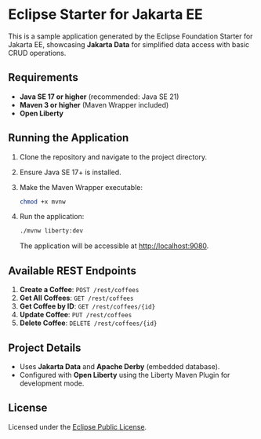 # Eclipse Starter for Jakarta EE

This is a sample application generated by the Eclipse Foundation Starter for Jakarta EE, showcasing **Jakarta Data** for simplified data access with basic CRUD operations.

## Requirements

- **Java SE 17 or higher** (recommended: Java SE 21)
- **Maven 3 or higher** (Maven Wrapper included)
- **Open Liberty**

## Running the Application

1. Clone the repository and navigate to the project directory.
2. Ensure Java SE 17+ is installed.
3. Make the Maven Wrapper executable:
   ```bash
   chmod +x mvnw
   ```
4. Run the application:
   ```bash
   ./mvnw liberty:dev
   ```

   The application will be accessible at [http://localhost:9080](http://localhost:9080).

## Available REST Endpoints

1. **Create a Coffee**: `POST /rest/coffees`
2. **Get All Coffees**: `GET /rest/coffees`
3. **Get Coffee by ID**: `GET /rest/coffees/{id}`
4. **Update Coffee**: `PUT /rest/coffees`
5. **Delete Coffee**: `DELETE /rest/coffees/{id}`

## Project Details

- Uses **Jakarta Data** and **Apache Derby** (embedded database).
- Configured with **Open Liberty** using the Liberty Maven Plugin for development mode.

## License

Licensed under the [Eclipse Public License](https://www.eclipse.org/legal/epl-2.0/).
